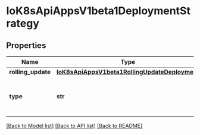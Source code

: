# IoK8sApiAppsV1beta1DeploymentStrategy

## Properties
Name | Type | Description | Notes
------------ | ------------- | ------------- | -------------
**rolling_update** | [**IoK8sApiAppsV1beta1RollingUpdateDeployment**](IoK8sApiAppsV1beta1RollingUpdateDeployment.md) |  | [optional] 
**type** | **str** | Type of deployment. Can be \&quot;Recreate\&quot; or \&quot;RollingUpdate\&quot;. Default is RollingUpdate. | [optional] 

[[Back to Model list]](../README.md#documentation-for-models) [[Back to API list]](../README.md#documentation-for-api-endpoints) [[Back to README]](../README.md)

